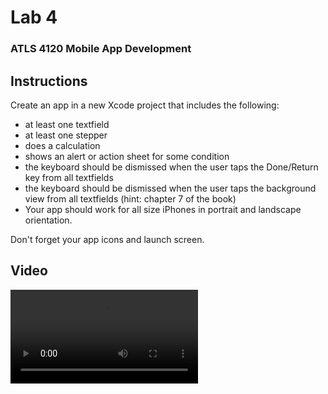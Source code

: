 # Lab 4
### ATLS 4120 Mobile App Development

## Instructions
Create an app in a new Xcode project that includes the following:

* at least one textfield
* at least one stepper
* does a calculation
* shows an alert or action sheet for some condition
* the keyboard should be dismissed when the user taps the Done/Return key from all textfields 
* the keyboard should be dismissed when the user taps the background view from all textfields (hint: chapter 7 of the book)
* Your app should work for all size iPhones in portrait and landscape orientation.

Don't forget your app icons and launch screen.

## Video
![Video](recording.mp4)